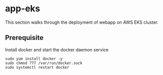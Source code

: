 # app-eks

This section walks through the deployment of webapp on AWS EKS cluster.

## Prerequisite
Install docker and start the docker daemon service
```
sudo yum install docker -y
sudo chmod 777 /var/run/docker.sock
sudo systemctl restart docker
```
